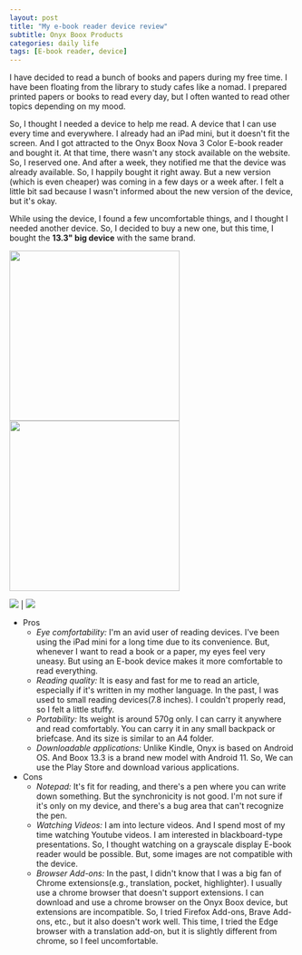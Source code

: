 ```yaml
---
layout: post
title: "My e-book reader device review"
subtitle: Onyx Boox Products
categories: daily life
tags: [E-book reader, device]
---
```


I have decided to read a bunch of books and papers during my free time. I have been floating from the library to study cafes like a nomad. I prepared printed papers or books to read every day, but I often wanted to read other topics depending on my mood. 

So, I thought I needed a device to help me read. A device that I can use every time and everywhere. I already had an iPad mini, but it doesn't fit the screen. And I got attracted to the Onyx Boox Nova 3 Color E-book reader and bought it. At that time, there wasn't any stock available on the website. So, I reserved one. And after a week, they notified me that the device was already available. So, I happily bought it right away. But a new version (which is even cheaper) was coming in a few days or a week after. I felt a little bit sad because I wasn't informed about the new version of the device, but it's okay. 

While using the device, I found a few uncomfortable things, and I thought I needed another device. So, I decided to buy a new one, but this time, I bought the **13.3" big device** with the same brand.

<tr>
<td> <img src="/images/221001-ebook_reader/1.png" width="300"/> </td>
<td>  <img src="/images/221001-ebook_reader/2.png" width="300"/></td>
</tr>

![]("/images/221001-ebook_reader/2.png") | ![]("/images/221001-ebook_reader/2.png")

* Pros
  * _Eye comfortability:_
I'm an avid user of reading devices. I've been using the iPad mini for a long time due to its convenience. But, whenever I want to read a book or a paper, my eyes feel very uneasy. But using an E-book device makes it more comfortable to read everything. 
  * _Reading quality:_
It is easy and fast for me to read an article, especially if it's written in my mother language. In the past, I was used to small reading devices(7.8 inches). I couldn't properly read, so I felt a little stuffy.
  * _Portability:_
Its weight is around 570g only. I can carry it anywhere and read comfortably. You can carry it in any small backpack or briefcase. And its size is similar to an A4 folder.
  * _Downloadable applications:_
Unlike Kindle, Onyx is based on Android OS. And Boox 13.3 is a brand new model with Android 11. So, We can use the Play Store and download various applications. 
* Cons
  * _Notepad:_
It's fit for reading, and there's a pen where you can write down something. But the synchronicity is not good. I'm not sure if it's only on my device, and there's a bug area that can't recognize the pen.
  * _Watching Videos:_
I am into lecture videos. And I spend most of my time watching Youtube videos. I am interested in blackboard-type presentations. So, I thought watching on a grayscale display E-book reader would be possible. But, some images are not compatible with the device.
  * _Browser Add-ons:_
In the past, I didn't know that I was a big fan of Chrome extensions(e.g., translation, pocket, highlighter). I usually use a chrome browser that doesn't support extensions. I can download and use a chrome browser on the Onyx Boox device, but extensions are incompatible. So, I tried Firefox Add-ons, Brave Add-ons, etc., but it also doesn't work well. This time, I tried the Edge browser with a translation add-on, but it is slightly different from chrome, so I feel uncomfortable.
